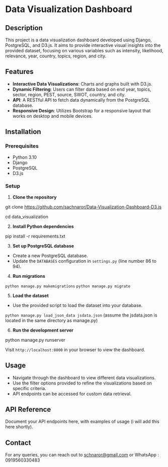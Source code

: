 # Data Visualization Dashboard

## Description

This project is a data visualization dashboard developed using Django, PostgreSQL, and D3.js. It aims to provide interactive visual insights into the provided dataset, focusing on various variables such as intensity, likelihood, relevance, year, country, topics, region, and city.

## Features

- **Interactive Data Visualizations**: Charts and graphs built with D3.js.
- **Dynamic Filtering**: Users can filter data based on end year, topics, sector, region, PEST, source, SWOT, country, and city.
- **API**: A RESTful API to fetch data dynamically from the PostgreSQL database.
- **Responsive Design**: Utilizes Bootstrap for a responsive layout that works on desktop and mobile devices.

## Installation

### Prerequisites

- Python 3.10
- Django
- PostgreSQL
- D3.js

### Setup

1. **Clone the repository**

git clone <https://github.com/sachnaror/Data-Visualization-Dashboard-D3.js>

cd data_visualization

2. **Install Python dependencies**

pip install -r requirements.txt

3. **Set up PostgreSQL database**

- Create a new PostgreSQL database.
- Update the `DATABASES` configuration in `settings.py` (line number 86 to 94).

4. **Run migrations**

`python manage.py makemigrations`
`python manage.py migrate`

5. **Load the dataset**

- Use the provided script to load the dataset into your database.

`python manage.py load_json_data jsdata.json` (assume the jsdata.json is located in the same directory as manage.py)

6. **Run the development server**

python manage.py runserver

Visit `http://localhost:8000` in your browser to view the dashboard.

## Usage

- Navigate through the dashboard to view different data visualizations.
- Use the filter options provided to refine the visualizations based on specific criteria.
- API endpoints can be accessed for custom data retrieval.

## API Reference

Document your API endpoints here, with examples of usage (i will add this here shortly).

## Contact

For any queries, you can reach out to <schnaror@gmail.com> or WhatsApp : 0919560330483
